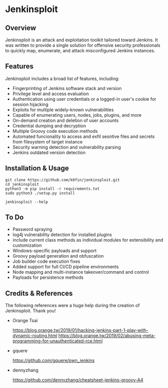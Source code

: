 # Jenkinsploit

## Overview

Jenkinsploit is an attack and exploitation toolkit tailored toward Jenkins. It was written to provide a single solution for offensive security professionals to quickly map, enumerate, and attack misconfigured Jenkins instances.

## Features

Jenkinsploit includes a broad list of features, including:

 - Fingerprinting of Jenkins software stack and version
 - Privilege level and access evaluation
 - Authentication using user credentials or a logged-in user's cookie for session hijacking
 - Exploits for multiple widely-known vulnerabilities
 - Capable of enumerating users, nodes, jobs, plugins, and more
 - On-demand creation and deletion of user accounts
 - Credential dumping and decryption
 - Multiple Groovy code execution methods
 - Automated funcionality to access and exfil sesntive files and secrets from filesystem of target instance
 - Security warning detection and vulnerability parsing
 - Jenkins outdated version detection

## Installation & Usage

    git clone https://github.com/k0fin/jenkinsploit.git
    cd jenkinsploit
    python3 -m pip install -r requirements.txt
    sudo python3 ./setup.py install

    jenkinsploit --help

## To Do
* Password spraying
* log4j vulnerability detection for installed plugins
* include current class methods as individual modules for extensibility and customization
* Windows-specific payloads and support
* Groovy payload generation and obfuscation
* Job builder code execution fixes
* Added support for full CI/CD pipeline environments
* Node mapping and multi-instance takeover/command and control
* Payloads for persistence methods



## Credits & References

The following references were a huge help during the creation of Jenkinsploit. Thank you!

* Orange Tsai

    https://blog.orange.tw/2019/01/hacking-jenkins-part-1-play-with-dynamic-routing.html
    https://blog.orange.tw/2019/02/abusing-meta-programming-for-unauthenticated-rce.html

* gquere

    https://github.com/gquere/pwn_jenkins

* dennyzhang

    https://github.com/dennyzhang/cheatsheet-jenkins-groovy-A4

